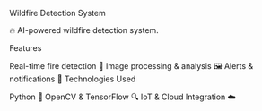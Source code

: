 Wildfire Detection System

🔥 AI-powered wildfire detection system.

Features

Real-time fire detection 🚨
Image processing & analysis 🖼️
Alerts & notifications 📢
Technologies Used

Python 🐍
OpenCV & TensorFlow 🔍
IoT & Cloud Integration ☁️
